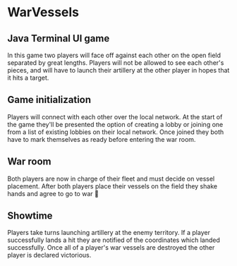 # WarVessels
## Java Terminal UI game

In this game two players will face off against each other on the open field separated by great lengths. Players will not be allowed to see each other's pieces, and will have to launch their artillery at the other player in hopes that it hits a target.

## Game initialization

Players will connect with each other over the local network. At the start of the game they'll be presented the option of creating a lobby or joining one from a list of existing lobbies on their local network. Once joined they both have to mark themselves as ready before entering the war room.

## War room
Both players are now in charge of their fleet and must decide on vessel placement. After both players place their vessels on the field they shake hands and agree to go to war 🤣

## Showtime

Players take turns launching artillery at the enemy territory. If a player successfully lands a hit they are notified of the coordinates which landed successfully. Once all of a player's war vessels are destroyed the other player is declared victorious.